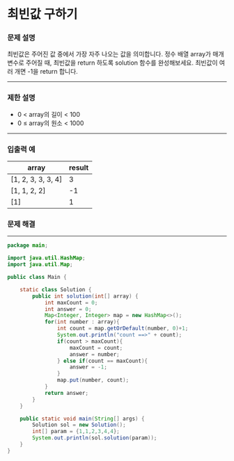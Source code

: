 최빈값 구하기
===

### 문제 설명
최빈값은 주어진 값 중에서 가장 자주 나오는 값을 의미합니다. 정수 배열 array가 매개변수로 주어질 때, 최빈값을 return 하도록 solution 함수를 완성해보세요. 최빈값이 여러 개면 -1을 return 합니다.
- - -

### 제한 설명
* 0 < array의 길이 < 100
* 0 ≤ array의 원소 < 1000
- - -

### 입출력 예
|array|result|
|----|----|
|[1, 2, 3, 3, 3, 4]|3|
|[1, 1, 2, 2]|-1|
|[1]|1|
### 문제 해결
- - -

```java
package main;

import java.util.HashMap;
import java.util.Map;

public class Main {

	static class Solution {
		public int solution(int[] array) {
			int maxCount = 0;
	        int answer = 0;
	        Map<Integer, Integer> map = new HashMap<>();
	        for(int number : array){
	            int count = map.getOrDefault(number, 0)+1;
	            System.out.println("count ==>" + count);
	            if(count > maxCount){
	                maxCount = count;
	                answer = number;
	            } else if(count == maxCount){
	                answer = -1;
	            }
	            map.put(number, count);
	        }
	        return answer;
	    }
	}

    public static void main(String[] args) {
    	Solution sol = new Solution();
    	int[] param = {1,1,2,3,4,4};
    	System.out.println(sol.solution(param));
    }
}

```

